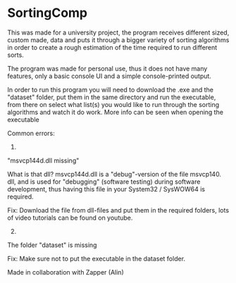 # SortingComp

This was made for a university project, the program receives different sized, custom made, data and puts it through a bigger variety of sorting algorithms in order to create a rough estimation of the time required to run different sorts.

The program was made for personal use, thus it does not have many features, only a basic console UI and a simple console-printed output.

In order to run this program you will need to download the .exe and the "dataset" folder, put them in the same directory and run the executable, from there on select what list(s) you would like to run through the sorting algorithms and watch it do work. More info can be seen when opening the executable

Common errors: 

1. 
"msvcp144d.dll missing"

What is that dll? msvcp144d.dll is a "debug"-version of the file msvcp140. dll, and is used for "debugging" (software testing) during software development, thus having this file in your System32 / SysWOW64 is required.

Fix: Download the file from dll-files and put them in the required folders, lots of video tutorials can be found on youtube.

2. 
The folder "dataset" is missing

Fix: Make sure not to put the executable in the dataset folder.


Made in collaboration with Zapper (Alin)
